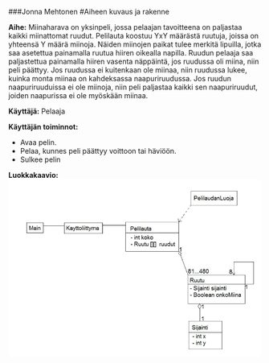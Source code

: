###Jonna Mehtonen
#Aiheen kuvaus ja rakenne


**Aihe:** Miinaharava on yksinpeli, jossa pelaajan tavoitteena on paljastaa kaikki miinattomat ruudut. Pelilauta koostuu YxY määrästä ruutuja, joissa on yhteensä Y määrä miinoja. Näiden miinojen paikat tulee merkitä lipuilla, jotka saa asetettua painamalla ruutua hiiren oikealla napilla.
	Ruudun pelaaja saa paljastettua painamalla hiiren vasenta näppäintä, jos ruudussa oli miina, niin peli päättyy.  Jos ruudussa ei kuitenkaan ole miinaa, niin ruudussa lukee, kuinka monta miinaa on kahdeksassa naapuriruudussa.  Jos ruudun naapuriruuduissa ei ole miinoja, niin peli paljastaa kaikki sen naapuriruudut, joiden naapurissa ei ole myöskään miinaa.
	
**Käyttäjä:** Pelaaja
	
**Käyttäjän toiminnot:**
- Avaa pelin.
- Pelaa, kunnes peli päättyy voittoon tai häviöön.
- Sulkee pelin

**Luokkakaavio:**
![Alt text](https://github.com/jonscu/Miinaharava/blob/master/Luokkakaavio.jpg)

